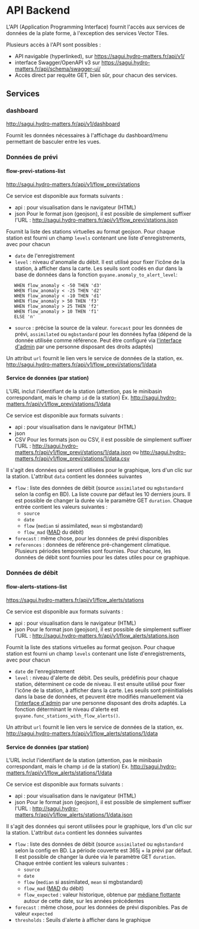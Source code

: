 # API Backend

L'API (Application Programming Interface) fournit l'accès aux services de données de la plate forme, à l'exception des services Vector Tiles.

Plusieurs accès à l'API sont possibles :
- API navigable (hyperlinked), sur https://sagui.hydro-matters.fr/api/v1/
- interface Swagger/OpenAPI v3 sur https://sagui.hydro-matters.fr/api/schema/swagger-ui/
- Accès direct par requête GET, bien sûr, pour chacun des services.

## Services

### dashboard
http://sagui.hydro-matters.fr/api/v1/dashboard

Fournit les données nécessaires à l'affichage du dashboard/menu permettant de basculer entre les vues.

### Données de prévi

#### flow-previ-stations-list
http://sagui.hydro-matters.fr/api/v1/flow_previ/stations

Ce service est disponible aux formats suivants : 
- api : pour visualisation dans le navigateur (HTML)
- json
Pour le format json (geojson), il est possible de simplement suffixer l'URL : http://sagui.hydro-matters.fr/api/v1/flow_previ/stations.json

Fournit la liste des stations virtuelles au format geojson. Pour chaque station est fourni un champ `levels` contenant une liste d'enregistrements, avec pour chacun
- `date` de l'enregistrement
- `level` : niveau d'anomalie du débit. Il est utilisé pour fixer l'icône de la station, à afficher dans la carte. Les seuils sont codés en dur dans la base de données dans la fonction `guyane.anomaly_to_alert_level`:
```
   WHEN flow_anomaly < -50 THEN 'd3' 
   WHEN flow_anomaly < -25 THEN 'd2' 
   WHEN flow_anomaly < -10 THEN 'd1' 
   WHEN flow_anomaly > 50 THEN 'f3' 
   WHEN flow_anomaly > 25 THEN 'f2' 
   WHEN flow_anomaly > 10 THEN 'f1' 
   ELSE 'n'
```

- `source` : précise la source de la valeur. `forecast` pour les données de prévi, `assimilated` ou `mgbstandard` pour les données hyfaa (dépend de la donnée utilisée comme référence. Peut être configuré via [l'interface d'admin](http://sagui.hydro-matters.fr/admin) par une personne disposant des droits adaptés) 

Un attribut `url` fournit le lien vers le service de données de la station, ex. http://sagui.hydro-matters.fr/api/v1/flow_previ/stations/1/data

#### Service de données (par station)
L'URL inclut l'identifiant de la station (attention, pas le minibasin correspondant, mais le champ `id` de la station)
Ex. http://sagui.hydro-matters.fr/api/v1/flow_previ/stations/1/data

Ce service est disponible aux formats suivants : 
- api : pour visualisation dans le navigateur (HTML)
- json
- CSV
Pour les formats json ou CSV, il est possible de simplement suffixer l'URL : http://sagui.hydro-matters.fr/api/v1/flow_previ/stations/1/data.json ou http://sagui.hydro-matters.fr/api/v1/flow_previ/stations/1/data.csv

Il s'agit des données qui seront utilisées pour le graphique, lors d'un clic sur la station. L'attribut `data` contient les données suivantes
- `flow` : liste des données de débit (source `assimilated` ou `mgbstandard` selon la config en BD). La liste couvre par défaut les 10 derniers jours. Il est possible de changer la durée via le paramètre GET `duration`. Chaque entrée contient les valeurs suivantes : 
  - `source`
  - `date`
  - `flow` (`median` si assimilated, `mean` si mgbstandard)
  - `flow_mad` ([MAD](https://en.wikipedia.org/wiki/Median_absolute_deviation) du débit)
- `forecast` : même chose, pour les données de prévi disponibles
- `references` : données de référence pré-changement climatique. Plusieurs périodes temporelles sont fournies. Pour chacune, les données de débit sont fournies pour les dates utiles pour ce graphique.




### Données de débit

#### flow-alerts-stations-list
https://sagui.hydro-matters.fr/api/v1/flow_alerts/stations

Ce service est disponible aux formats suivants : 
- api : pour visualisation dans le navigateur (HTML)
- json
Pour le format json (geojson), il est possible de simplement suffixer l'URL : http://sagui.hydro-matters.fr/api/v1/flow_alerts/stations.json

Fournit la liste des stations virtuelles au format geojson. Pour chaque station est fourni un champ `levels` contenant une liste d'enregistrements, avec pour chacun
- `date` de l'enregistrement
- `level` : niveau d'alerte de débit. Des seuils, prédéfinis pour chaque station, déterminent ce code de niveau. Il est ensuite utilisé pour fixer l'icône de la station, à afficher dans la carte. Les seuils sont préinitialisés dans la base de données, et peuvent être modifiés manuellement via [l'interface d'admin](http://sagui.hydro-matters.fr/admin) par une personne disposant des droits adaptés. La fonction déterminant le niveau d'alerte est `guyane.func_stations_with_flow_alerts()`.

Un attribut `url` fournit le lien vers le service de données de la station, ex. http://sagui.hydro-matters.fr/api/v1/flow_alerts/stations/1/data

#### Service de données (par station)
L'URL inclut l'identifiant de la station (attention, pas le minibasin correspondant, mais le champ `id` de la station)
Ex. http://sagui.hydro-matters.fr/api/v1/flow_alerts/stations/1/data

Ce service est disponible aux formats suivants : 
- api : pour visualisation dans le navigateur (HTML)
- json
Pour le format json (geojson), il est possible de simplement suffixer l'URL : http://sagui.hydro-matters.fr/api/v1/flow_alerts/stations/1/data.json

Il s'agit des données qui seront utilisées pour le graphique, lors d'un clic sur la station. L'attribut `data` contient les données suivantes
- `flow` : liste des données de débit (source `assimilated` ou `mgbstandard` selon la config en BD. La période couverte est 365j + la prévi par défaut. Il est possible de changer la durée via le paramètre GET `duration`. Chaque entrée contient les valeurs suivantes : 
  - `source`
  - `date`
  - `flow` (`median` si assimilated, `mean` si mgbstandard)
  - `flow_mad` ([MAD](https://en.wikipedia.org/wiki/Median_absolute_deviation) du débit)
  - `flow_expected` : valeur historique, obtenue par [médiane flottante](../algos/floating_median.md) autour de cette date, sur les années précédentes
- `forecast` : même chose, pour les données de prévi disponibles. Pas de valeur `expected`
- `thresholds` : Seuils d'alerte à afficher dans le graphique